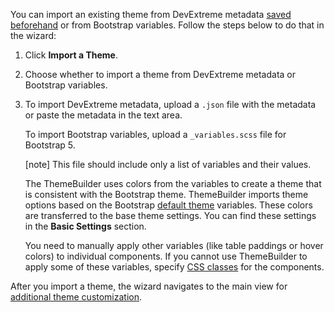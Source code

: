 You can import an existing theme from DevExtreme metadata [saved beforehand](/concepts/60%20Themes%20and%20Styles/08%20ThemeBuilder/20%20Postpone%20Customization.md '/Documentation/Guide/Themes_and_Styles/ThemeBuilder/#Postpone_Customization') or from Bootstrap variables. Follow the steps below to do that in the wizard:

1. Click **Import a Theme**.

2. Choose whether to import a theme from DevExtreme metadata or Bootstrap variables.

3. To import DevExtreme metadata, upload a `.json` file with the metadata or paste the metadata in the text area.  

    To import Bootstrap variables, upload a `_variables.scss` file for Bootstrap 5.

    [note] This file should include only a list of variables and their values. 
    
    The ThemeBuilder uses colors from the variables to create a theme that is consistent with the Bootstrap theme. ThemeBuilder imports theme options based on the Bootstrap [default theme](https://github.com/twbs/bootstrap/blob/main/scss/_variables.scss) variables. These colors are transferred to the base theme settings. You can find these settings in the **Basic Settings** section.

    You need to manually apply other variables (like table paddings or hover colors) to individual components. If you cannot use ThemeBuilder to apply some of these variables, specify [CSS classes](/concepts/60%20Themes%20and%20Styles/10%20HTML-Based%20Components%20Customization/40%20Individual%20CSS%20Classes.md '/Documentation/Guide/Themes_and_Styles/HTML-Based_Components_Customization/#Individual_CSS_Classes') for the components.

After you import a theme, the wizard navigates to the main view for [additional theme customization](/concepts/60%20Themes%20and%20Styles/08%20ThemeBuilder/10%20Customize%20the%20Theme.md '/Documentation/Guide/Themes_and_Styles/ThemeBuilder/#Customize_the_Theme').
